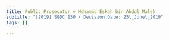 ```yaml
---
title: Public Prosecutor v Mohamad Eskah bin Abdul Malek
subtitle: "[2019] SGDC 130 / Decision Date: 25\_June\_2019"
tags: []

---
```

